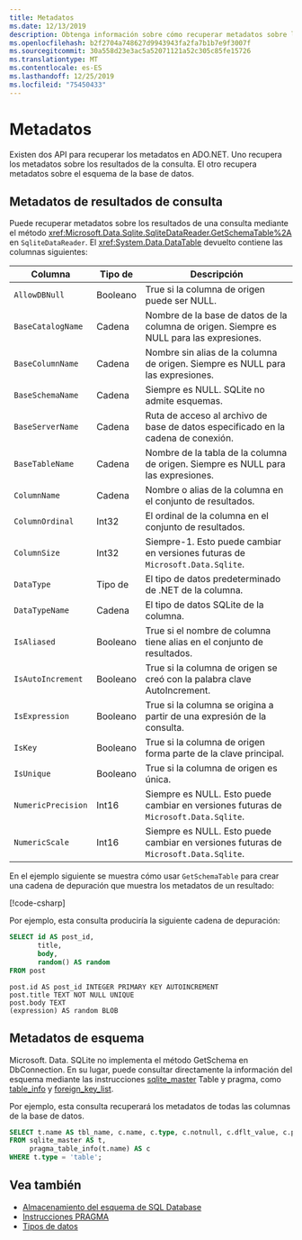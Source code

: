 ```yaml
---
title: Metadatos
ms.date: 12/13/2019
description: Obtenga información sobre cómo recuperar metadatos sobre la base de datos.
ms.openlocfilehash: b2f2704a748627d9943943fa2fa7b1b7e9f3007f
ms.sourcegitcommit: 30a558d23e3ac5a52071121a52c305c85fe15726
ms.translationtype: MT
ms.contentlocale: es-ES
ms.lasthandoff: 12/25/2019
ms.locfileid: "75450433"
---
```

# <a name="metadata"></a>Metadatos

Existen dos API para recuperar los metadatos en ADO.NET. Uno recupera los metadatos sobre los resultados de la consulta. El otro recupera metadatos sobre el esquema de la base de datos.

## <a name="query-result-metadata"></a>Metadatos de resultados de consulta

Puede recuperar metadatos sobre los resultados de una consulta mediante el método <xref:Microsoft.Data.Sqlite.SqliteDataReader.GetSchemaTable%2A> en `SqliteDataReader`. El <xref:System.Data.DataTable> devuelto contiene las columnas siguientes:

| Columna             | Tipo de    | Descripción                                                               |
| ------------------ | ------- | ------------------------------------------------------------------------- |
| `AllowDBNull`      | Booleano | True si la columna de origen puede ser NULL.                                    |
| `BaseCatalogName`  | Cadena  | Nombre de la base de datos de la columna de origen. Siempre es NULL para las expresiones.    |
| `BaseColumnName`   | Cadena  | Nombre sin alias de la columna de origen. Siempre es NULL para las expresiones.    |
| `BaseSchemaName`   | Cadena  | Siempre es NULL. SQLite no admite esquemas.                              |
| `BaseServerName`   | Cadena  | Ruta de acceso al archivo de base de datos especificado en la cadena de conexión.         |
| `BaseTableName`    | Cadena  | Nombre de la tabla de la columna de origen. Siempre es NULL para las expresiones.       |
| `ColumnName`       | Cadena  | Nombre o alias de la columna en el conjunto de resultados.                        |
| `ColumnOrdinal`    | Int32   | El ordinal de la columna en el conjunto de resultados.                              |
| `ColumnSize`       | Int32   | Siempre-1. Esto puede cambiar en versiones futuras de `Microsoft.Data.Sqlite`.   |
| `DataType`         | Tipo de    | El tipo de datos predeterminado de .NET de la columna.                                 |
| `DataTypeName`     | Cadena  | El tipo de datos SQLite de la columna.                                       |
| `IsAliased`        | Booleano | True si el nombre de columna tiene alias en el conjunto de resultados.                     |
| `IsAutoIncrement`  | Booleano | True si la columna de origen se creó con la palabra clave AutoIncrement.     |
| `IsExpression`     | Booleano | True si la columna se origina a partir de una expresión de la consulta.            |
| `IsKey`            | Booleano | True si la columna de origen forma parte de la clave principal.                     |
| `IsUnique`         | Booleano | True si la columna de origen es única.                                      |
| `NumericPrecision` | Int16   | Siempre es NULL. Esto puede cambiar en versiones futuras de `Microsoft.Data.Sqlite`. |
| `NumericScale`     | Int16   | Siempre es NULL. Esto puede cambiar en versiones futuras de `Microsoft.Data.Sqlite`. |

En el ejemplo siguiente se muestra cómo usar `GetSchemaTable` para crear una cadena de depuración que muestra los metadatos de un resultado:

[!code-csharp[](../../../../samples/snippets/standard/data/sqlite/ResultMetadataSample/Program.cs?name=snippet_ResultMetadata)]

Por ejemplo, esta consulta produciría la siguiente cadena de depuración:

```sql
SELECT id AS post_id,
       title,
       body,
       random() AS random
FROM post
```

```output
post.id AS post_id INTEGER PRIMARY KEY AUTOINCREMENT
post.title TEXT NOT NULL UNIQUE
post.body TEXT
(expression) AS random BLOB
```

## <a name="schema-metadata"></a>Metadatos de esquema

Microsoft. Data. SQLite no implementa el método GetSchema en DbConnection. En su lugar, puede consultar directamente la información del esquema mediante las instrucciones [sqlite_master](https://www.sqlite.org/fileformat.html#storage_of_the_sql_database_schema) Table y pragma, como [table_info](https://www.sqlite.org/pragma.html#pragma_table_info) y [foreign_key_list](https://www.sqlite.org/pragma.html#pragma_foreign_key_list).

Por ejemplo, esta consulta recuperará los metadatos de todas las columnas de la base de datos.

```sql
SELECT t.name AS tbl_name, c.name, c.type, c.notnull, c.dflt_value, c.pk
FROM sqlite_master AS t,
     pragma_table_info(t.name) AS c
WHERE t.type = 'table';
```

## <a name="see-also"></a>Vea también

* [Almacenamiento del esquema de SQL Database](https://www.sqlite.org/fileformat.html#storage_of_the_sql_database_schema)
* [Instrucciones PRAGMA](https://www.sqlite.org/pragma.html)
* [Tipos de datos](types.md)
